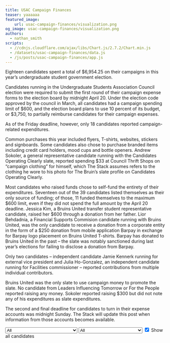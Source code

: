 ```yaml
---
title: USAC Campaign Finances
teaser: yaaaaaa
featured_image:
    url: usac-campaign-finances/visualization.png
og_image: usac-campaign-finances/visualization.png
authors:
  - nathan_smith
scripts:
  - //cdnjs.cloudflare.com/ajax/libs/Chart.js/2.7.2/Chart.min.js
  - /datasets/usac-campaign-finances/data.js
  - /js/posts/usac-campaign-finances/app.js
---
```


Eighteen candidates spent a total of $6,954.25 on their campaigns in this year’s undergraduate student government election.

Candidates running in the Undergraduate Students Association Council election were required to submit the first round of their campaign expense forms to the election board by midnight April 20. Under the election code approved by the council in March, all candidates had a campaign spending limit of $600, and the election board plans to use 10 percent of its budget, or $3,750, to partially reimburse candidates for their campaign expenses.

As of the Friday deadline, however, only 18 candidates reported campaign-related expenditures.

Common purchases this year included flyers, T-shirts, websites, stickers and signboards. Some candidates also chose to purchase branded items including credit card holders, mood cups and bottle openers. Andrew Sokoler, a general representative candidate running with the Candidates Operating Clearly slate, reported spending $33 at Council Thrift Shops on “campaign clothing” for himself, which The Stack assumes refers to the clothing he wore to his photo for The Bruin’s slate profile on Candidates Operating Clearly.

Most candidates who raised funds chose to self-fund the entirety of their expenditures. Seventeen out of the 39 candidates listed themselves as their only source of funding; of those, 11 funded themselves to the maximum $600 limit, even if they did not spend the full amount by the April 20 deadline. Jessica Kim, a Bruins United transfer student representative candidate, raised her $600 through a donation from her father. Lior Behdadnia, a Financial Supports Commision candidate running with Bruins United, was the only candidate to receive a donation from a corporate entity in the form of a $250 donation from mobile application Barpay in exchange for Barpay logo placement on Bruins United T-shirts. Barpay has donated to Bruins United in the past – the slate was notably sanctioned during last year’s elections for failing to disclose a donation from Barpay.

Only two candidates – independent candidate Jamie Kennerk running for external vice president and Julia Ho-Gonzalez, an independent candidate running for Facilities commissioner – reported contributions from multiple individual contributors.

Bruins United was the only slate to use campaign money to promote the slate. No candidate from Leaders Influencing Tomorrow or For the People reported raising any money. Sokoler reported raising $300 but did not note any of his expenditures as slate expenditures.

The second and final deadline for candidates to turn in their expense accounts was midnight Sunday. The Stack will update this post when information from those accounts becomes available.

<div>
  <select name="position" id="positions">
    <option selected>All</option>
    <option>President</option>
    <option>Internal Vice President</option>
    <option>External Vice President</option>
    <option>General Representative</option>
    <option>Academic Affairs Commissioner</option>
    <option>Campus Events Commissioner</option>
    <option>Community Service Commissioner</option>
    <option>Cultural Affairs Commissioner</option>
    <option>Facilities Commissioner</option>
    <option>Financial Supports Commissioner</option>
    <option>Student Wellness Commissioner</option>
    <option>Transfer Student Representative</option>
  </select>
  <select name="slate" id="slates">
    <option selected>All</option>
    <option>Bruins United</option>
    <option>For the People</option>
    <option>Leaders Influencing Tomorrow</option>
    <option>Candidates Operating Clearly</option>
  </select>
  <input id="show-all-candidates" type="checkbox" checked>
  <label for="show-all-candidates">Show all candidates</label>
</div>

<canvas id="chart"></canvas>


